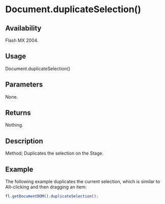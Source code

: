 # Document.duplicateSelection()

## Availability

Flash MX 2004.

## Usage

Document.duplicateSelection()

## Parameters

None.

## Returns

Nothing.

## Description

Method; Duplicates the selection on the Stage.

## Example

The following example duplicates the current selection, which is similar to Alt-clicking and then dragging an item:

```javascript
fl.getDocumentDOM().duplicateSelection();
```
